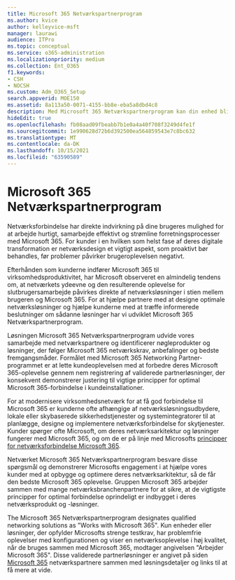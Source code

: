 ```yaml
---
title: Microsoft 365 Netværkspartnerprogram
ms.author: kvice
author: kelleyvice-msft
manager: laurawi
audience: ITPro
ms.topic: conceptual
ms.service: o365-administration
ms.localizationpriority: medium
ms.collection: Ent_O365
f1.keywords:
- CSH
- NOCSH
ms.custom: Adm_O365_Setup
search.appverid: MOE150
ms.assetid: 8a113a50-0071-4155-bb8e-eba5a8dbd4c8
description: Med Microsoft 365 Netværkspartnerprogram kan din enhed blive certificeret til at arbejde med Microsoft 365.
hideEdit: true
ms.openlocfilehash: fb08aad09fbeabb7b1e0a4a40f708f3249d4fe1f
ms.sourcegitcommit: 1e990628d72b6d392500ea564859543e7c8bc632
ms.translationtype: MT
ms.contentlocale: da-DK
ms.lasthandoff: 10/15/2021
ms.locfileid: "63590589"
---
```

# <a name="microsoft-365-networking-partner-program"></a>Microsoft 365 Netværkspartnerprogram

Netværksforbindelse har direkte indvirkning på dine brugeres mulighed for at arbejde hurtigt, samarbejde effektivt og strømline forretningsprocesser med Microsoft 365. For kunder i en hvilken som helst fase af deres digitale transformation er netværksdesign et vigtigt aspekt, som proaktivt bør behandles, før problemer påvirker brugeroplevelsen negativt.

Efterhånden som kunderne indfører Microsoft 365 til virksomhedsproduktivitet, har Microsoft observeret en almindelig tendens om, at netværkets ydeevne og den resulterende oplevelse for slutbrugersamarbejde påvirkes direkte af netværksløsninger i stien mellem brugeren og Microsoft 365. For at hjælpe partnere med at designe optimale netværksløsninger og hjælpe kunderne med at træffe informerede beslutninger om sådanne løsninger har vi udviklet Microsoft 365 Netværkspartnerprogram.

Løsningen Microsoft 365 Netværkspartnerprogram udvide vores samarbejde med netværkspartnere og identificerer nøgleprodukter og løsninger, der følger Microsoft 365 netværkskrav, anbefalinger og bedste fremgangsmåder. Formålet med Microsoft 365 Networking Partner-programmet er at lette kundeoplevelsen med at forbedre deres Microsoft 365-oplevelse gennem nem registrering af validerede partnerløsninger, der konsekvent demonstrerer justering til vigtige principper for optimal Microsoft 365-forbindelse i kundeinstallationer.

For at modernisere virksomhedsnetværk for at få god forbindelse til Microsoft 365 er kunderne ofte afhængige af netværksløsningsudbydere, lokale eller skybaserede sikkerhedstjenester og systemintegratorer til at planlægge, designe og implementere netværksforbindelse for skytjenester. Kunder spørger ofte Microsoft, om deres netværksarkitektur og løsninger fungerer med Microsoft 365, og om de er på linje med Microsofts [principper for netværksforbindelse Microsoft 365](./microsoft-365-network-connectivity-principles.md).

Netværket Microsoft 365 Netværkspartnerprogram besvare disse spørgsmål og demonstrerer Microsofts engagement i at hjælpe vores kunder med at opbygge og optimere deres netværksarkitektur, så de får den bedste Microsoft 365 oplevelse. Gruppen Microsoft 365 arbejder sammen med mange netværksbranchenpartnere for at sikre, at de vigtigste principper for optimal forbindelse oprindeligt er indbygget i deres netværksprodukt og -løsninger.

The Microsoft 365 Netværkspartnerprogram designates qualified networking solutions as "Works with Microsoft 365". Kun enheder eller løsninger, der opfylder Microsofts strenge testkrav, har problemfrie oplevelser med konfigurationen og viser en netværksoplevelse i høj kvalitet, når de bruges sammen med Microsoft 365, modtager angivelsen "Arbejder Microsoft 365". Disse validerede partnerløsninger er angivet på siden [Microsoft 365](https://cloudpartners.transform.microsoft.com/m365networkingpartners) netværkspartnere sammen med løsningsdetaljer og links til at få mere at vide.
